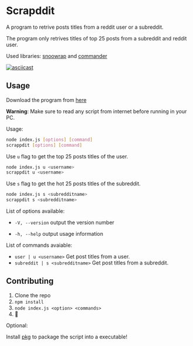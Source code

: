 # Scrapddit

A program to retrive posts titles from a reddit user or a subreddit.

The program only retrives titles of top 25 posts from a subreddit and reddit user.

Used libraries: [snoowrap](https://github.com/not-an-aardvark/snoowrap) and [commander](https://github.com/tj/commander.js)

[![asciicast](https://asciinema.org/a/Ja3ARYiKshUdvpO2ygBBUSNEg.svg)](https://asciinema.org/a/Ja3ARYiKshUdvpO2ygBBUSNEg)


## Usage

Download the program from [here](https://github.com/Phoenix181/scrapddit/releases/tag/v1.0-beta)

**Warning**: Make sure to read any script from internet before running in your PC.

Usage: 
```bash
node index.js [options] [command]
scrappdit [options] [command]
```

Use `u` flag to get the top 25 posts titles of the user.

```bash
node index.js u <username> 
scrappdit u <username>
```

Use `s` flag to get the hot 25 posts titles of the subreddit.

```bash
node index.js s <subredditname>
scrappdit s <subredditname>
```

List of options available:

  - `-V, --version`                output the version number

  - `-h, --help`                   output usage information

List of commands avaiable:

 - `user | u <username>`            Get post titles from a user.
 - `subreddit | s <subredditname>`  Get post titles from a subreddit.

## Contributing

1. Clone the repo
2. `npm install`
3. `node index.js <option> <commands>`
4. :tada:

Optional:

Install [pkg](https://github.com/zeit/pkg) to package the script into a executable!
